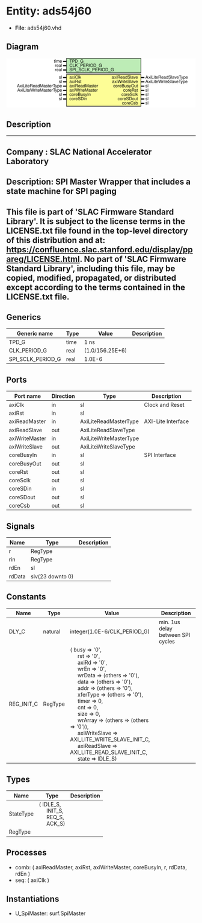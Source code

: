 # Entity: ads54j60

- **File**: ads54j60.vhd
## Diagram

![Diagram](ads54j60.svg "Diagram")
## Description

-----------------------------------------------------------------------------
 Company    : SLAC National Accelerator Laboratory
-----------------------------------------------------------------------------
 Description: SPI Master Wrapper that includes a state machine for SPI paging
-----------------------------------------------------------------------------
 This file is part of 'SLAC Firmware Standard Library'.
 It is subject to the license terms in the LICENSE.txt file found in the
 top-level directory of this distribution and at:
    https://confluence.slac.stanford.edu/display/ppareg/LICENSE.html.
 No part of 'SLAC Firmware Standard Library', including this file,
 may be copied, modified, propagated, or distributed except according to
 the terms contained in the LICENSE.txt file.
-----------------------------------------------------------------------------
## Generics

| Generic name      | Type | Value           | Description |
| ----------------- | ---- | --------------- | ----------- |
| TPD_G             | time | 1 ns            |             |
| CLK_PERIOD_G      | real | (1.0/156.25E+6) |             |
| SPI_SCLK_PERIOD_G | real | 1.0E-6          |             |
## Ports

| Port name      | Direction | Type                   | Description        |
| -------------- | --------- | ---------------------- | ------------------ |
| axiClk         | in        | sl                     | Clock and Reset    |
| axiRst         | in        | sl                     |                    |
| axiReadMaster  | in        | AxiLiteReadMasterType  | AXI-Lite Interface |
| axiReadSlave   | out       | AxiLiteReadSlaveType   |                    |
| axiWriteMaster | in        | AxiLiteWriteMasterType |                    |
| axiWriteSlave  | out       | AxiLiteWriteSlaveType  |                    |
| coreBusyIn     | in        | sl                     | SPI Interface      |
| coreBusyOut    | out       | sl                     |                    |
| coreRst        | out       | sl                     |                    |
| coreSclk       | out       | sl                     |                    |
| coreSDin       | in        | sl                     |                    |
| coreSDout      | out       | sl                     |                    |
| coreCsb        | out       | sl                     |                    |
## Signals

| Name   | Type             | Description |
| ------ | ---------------- | ----------- |
| r      | RegType          |             |
| rin    | RegType          |             |
| rdEn   | sl               |             |
| rdData | slv(23 downto 0) |             |
## Constants

| Name       | Type    | Value                                                                                                                                                                                                                                                                                                                                                                                                                                                                                                                                                                                                                                                                                                                                                                                                                                                                                                                                                                                                                                                                              | Description                        |
| ---------- | ------- | ---------------------------------------------------------------------------------------------------------------------------------------------------------------------------------------------------------------------------------------------------------------------------------------------------------------------------------------------------------------------------------------------------------------------------------------------------------------------------------------------------------------------------------------------------------------------------------------------------------------------------------------------------------------------------------------------------------------------------------------------------------------------------------------------------------------------------------------------------------------------------------------------------------------------------------------------------------------------------------------------------------------------------------------------------------------------------------- | ---------------------------------- |
| DLY_C      | natural |  integer(1.0E-6/CLK_PERIOD_G)                                                                                                                                                                                                                                                                                                                                                                                                                                                                                                                                                                                                                                                                                                                                                                                                                                                                                                                                                                                                                                                      |  min. 1us delay between SPI cycles |
| REG_INIT_C | RegType |  (       busy          => '0',<br><span style="padding-left:20px">       rst           => '0',<br><span style="padding-left:20px">       axiRd         => '0',<br><span style="padding-left:20px">       wrEn          => '0',<br><span style="padding-left:20px">       wrData        => (others => '0'),<br><span style="padding-left:20px">       data          => (others => '0'),<br><span style="padding-left:20px">       addr          => (others => '0'),<br><span style="padding-left:20px">       xferType      => (others => '0'),<br><span style="padding-left:20px">       timer         => 0,<br><span style="padding-left:20px">       cnt           => 0,<br><span style="padding-left:20px">       size          => 0,<br><span style="padding-left:20px">       wrArray       => (others => (others => '0')),<br><span style="padding-left:20px">       axiWriteSlave => AXI_LITE_WRITE_SLAVE_INIT_C,<br><span style="padding-left:20px">       axiReadSlave  => AXI_LITE_READ_SLAVE_INIT_C,<br><span style="padding-left:20px">       state         => IDLE_S) |                                    |
## Types

| Name      | Type                                                                                                                                         | Description |
| --------- | -------------------------------------------------------------------------------------------------------------------------------------------- | ----------- |
| StateType | ( IDLE_S,<br><span style="padding-left:20px"> INIT_S,<br><span style="padding-left:20px"> REQ_S,<br><span style="padding-left:20px"> ACK_S)  |             |
| RegType   |                                                                                                                                              |             |
## Processes
- comb: ( axiReadMaster, axiRst, axiWriteMaster, coreBusyIn, r,
                   rdData, rdEn )
- seq: ( axiClk )
## Instantiations

- U_SpiMaster: surf.SpiMaster
